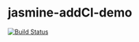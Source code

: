 # jasmine-addCI-demo
[![Build Status](https://travis-ci.org/yangzhanmei/jasmine-addCI-demo.svg?branch=master)](https://travis-ci.org/yangzhanmei/jasmine-addCI-demo.svg?branch=master)
